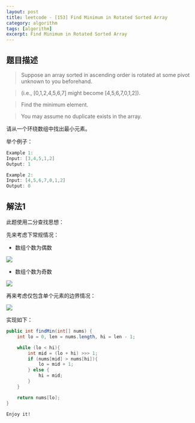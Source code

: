 ```yaml
---
layout: post
title: leetcode - [153] Find Minimum in Rotated Sorted Array
category: algorithm
tags: [algorithm]
excerpt: Find Minimum in Rotated Sorted Array
---
```


## 题目描述  

> Suppose an array sorted in ascending order is rotated at some pivot unknown to you beforehand.  

> (i.e.,  [0,1,2,4,5,6,7] might become  [4,5,6,7,0,1,2]).  

> Find the minimum element.  

> You may assume no duplicate exists in the array.  

请从一个环绕数组中找出最小元素。  


举个例子：  

``` java
Example 1:
Input: [3,4,5,1,2] 
Output: 1

Example 2:
Input: [4,5,6,7,0,1,2]
Output: 0
```

## 解法1

此题使用二分查找思想：  

先来考虑下常规情况：  

- 数组个数为偶数  


![](https://yyc-images.oss-cn-beijing.aliyuncs.com/leetcode_153_even_condition.png)  

- 数组个数为奇数  

![](https://yyc-images.oss-cn-beijing.aliyuncs.com/leetcode_153_odd_condition.png)  


再来考虑仅包含单个元素的边界情况：   


![](https://yyc-images.oss-cn-beijing.aliyuncs.com/leetcode_153_border_condition.png)  


实现如下：  

``` java
public int findMin(int[] nums) {
    int lo = 0, len = nums.length, hi = len - 1;

    while (lo < hi){
        int mid = (lo + hi) >>> 1;
        if (nums[mid] > nums[hi]){
            lo = mid + 1;
        } else {
            hi = mid;
        }
    }

    return nums[lo];
}
```


`Enjoy it!`
